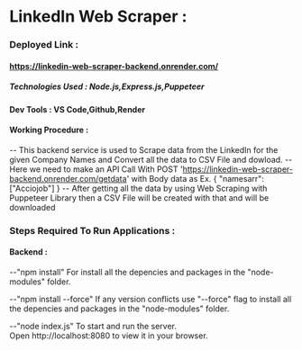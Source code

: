 # LinkedIn Web Scraper :

### Deployed Link :

#### https://linkedin-web-scraper-backend.onrender.com/

##### Technologies Used : Node.js,Express.js,Puppeteer

#### Dev Tools : VS Code,Github,Render

#### Working Procedure :
-- This backend service is used to Scrape data from the LinkedIn for the given Company Names and Convert all the data to CSV File and dowload.
-- Here we need to make an API Call With POST 'https://linkedin-web-scraper-backend.onrender.com/getdata' with Body data as 
Ex. 
{
    "namesarr":["Acciojob"]
}
-- After getting all the data by using Web Scraping with Puppeteer Library then a CSV File will be created with that and will be downloaded

### Steps Required To Run Applications :
#### Backend :

--"npm install"
     For install all the depencies and packages in the "node-modules" folder.

--"npm install --force"
    If any version conflicts use "--force" flag to  install all the depencies and packages in the "node-modules" folder.

--"node index.js"
   To start and run the server.  
   Open http://localhost:8080 to view it in your browser.
